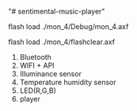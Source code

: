 "# sentimental-music-player" 

flash load ./mon_4/Debug/mon_4.axf


flash load ./mon_4/flashclear.axf

1. Bluetooth 
2. WIFI + API
3. Illuminance sensor
4. Temperature humidity sensor
5. LED(R,G,B)
6. player
